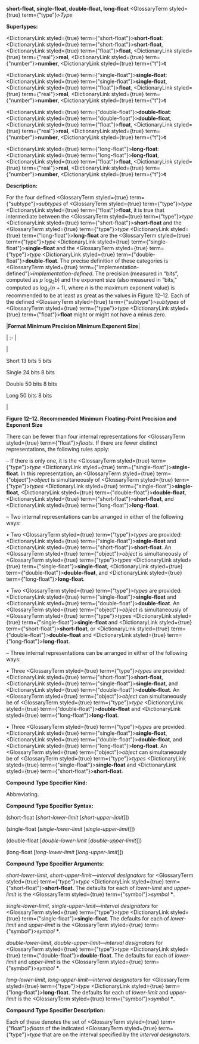 **short-float, single-float, double-float, long-float** <GlossaryTerm styled={true} term={"type"}><i>Type</i></GlossaryTerm> 



**Supertypes:** 



<DictionaryLink styled={true} term={"short-float"}><b>short-float</b></DictionaryLink>: <DictionaryLink styled={true} term={"short-float"}><b>short-float</b></DictionaryLink>, <DictionaryLink styled={true} term={"float"}><b>float</b></DictionaryLink>, <DictionaryLink styled={true} term={"real"}><b>real</b></DictionaryLink>, <DictionaryLink styled={true} term={"number"}><b>number</b></DictionaryLink>, <DictionaryLink styled={true} term={"t"}><b>t</b></DictionaryLink> 



<DictionaryLink styled={true} term={"single-float"}><b>single-float</b></DictionaryLink>: <DictionaryLink styled={true} term={"single-float"}><b>single-float</b></DictionaryLink>, <DictionaryLink styled={true} term={"float"}><b>float</b></DictionaryLink>, <DictionaryLink styled={true} term={"real"}><b>real</b></DictionaryLink>, <DictionaryLink styled={true} term={"number"}><b>number</b></DictionaryLink>, <DictionaryLink styled={true} term={"t"}><b>t</b></DictionaryLink> 



<DictionaryLink styled={true} term={"double-float"}><b>double-float</b></DictionaryLink>: <DictionaryLink styled={true} term={"double-float"}><b>double-float</b></DictionaryLink>, <DictionaryLink styled={true} term={"float"}><b>float</b></DictionaryLink>, <DictionaryLink styled={true} term={"real"}><b>real</b></DictionaryLink>, <DictionaryLink styled={true} term={"number"}><b>number</b></DictionaryLink>, <DictionaryLink styled={true} term={"t"}><b>t</b></DictionaryLink> 



<DictionaryLink styled={true} term={"long-float"}><b>long-float</b></DictionaryLink>: <DictionaryLink styled={true} term={"long-float"}><b>long-float</b></DictionaryLink>, <DictionaryLink styled={true} term={"float"}><b>float</b></DictionaryLink>, <DictionaryLink styled={true} term={"real"}><b>real</b></DictionaryLink>, <DictionaryLink styled={true} term={"number"}><b>number</b></DictionaryLink>, <DictionaryLink styled={true} term={"t"}><b>t</b></DictionaryLink> 



**Description:** 



For the four defined <GlossaryTerm styled={true} term={"subtype"}><i>subtypes</i></GlossaryTerm> of <GlossaryTerm styled={true} term={"type"}><i>type</i></GlossaryTerm> <DictionaryLink styled={true} term={"float"}><b>float</b></DictionaryLink>, it is true that intermediate between the <GlossaryTerm styled={true} term={"type"}><i>type</i></GlossaryTerm> <DictionaryLink styled={true} term={"short-float"}><b>short-float</b></DictionaryLink> and the <GlossaryTerm styled={true} term={"type"}><i>type</i></GlossaryTerm> <DictionaryLink styled={true} term={"long-float"}><b>long-float</b></DictionaryLink> are the <GlossaryTerm styled={true} term={"type"}><i>type</i></GlossaryTerm> <DictionaryLink styled={true} term={"single-float"}><b>single-float</b></DictionaryLink> and the <GlossaryTerm styled={true} term={"type"}><i>type</i></GlossaryTerm> <DictionaryLink styled={true} term={"double-float"}><b>double-float</b></DictionaryLink>. The precise definition of these categories is <GlossaryTerm styled={true} term={"implementation-defined"}><i>implementation-defined</i></GlossaryTerm>. The precision (measured in “bits”, computed as *p* log<sub>2</sub>*b*) and the exponent size (also measured in “bits,” computed as log<sub>2</sub>(*n* + 1), where *n* is the maximum exponent value) is recommended to be at least as great as the values in Figure 12–12. Each of the defined <GlossaryTerm styled={true} term={"subtype"}><i>subtypes</i></GlossaryTerm> of <GlossaryTerm styled={true} term={"type"}><i>type</i></GlossaryTerm> <DictionaryLink styled={true} term={"float"}><b>float</b></DictionaryLink> might or might not have a minus zero. 



|**Format Minimum Precision Minimum Exponent Size**|

| :- |

|<p>Short 13 bits 5 bits </p><p>Single 24 bits 8 bits </p><p>Double 50 bits 8 bits </p><p>Long 50 bits 8 bits</p>|





**Figure 12–12. Recommended Minimum Floating-Point Precision and Exponent Size** 



There can be fewer than four internal representations for <GlossaryTerm styled={true} term={"float"}><i>floats</i></GlossaryTerm>. If there are fewer distinct representations, the following rules apply: 



– If there is only one, it is the <GlossaryTerm styled={true} term={"type"}><i>type</i></GlossaryTerm> <DictionaryLink styled={true} term={"single-float"}><b>single-float</b></DictionaryLink>. In this representation, an <GlossaryTerm styled={true} term={"object"}><i>object</i></GlossaryTerm> is simultaneously of <GlossaryTerm styled={true} term={"type"}><i>types</i></GlossaryTerm> <DictionaryLink styled={true} term={"single-float"}><b>single-float</b></DictionaryLink>, <DictionaryLink styled={true} term={"double-float"}><b>double-float</b></DictionaryLink>, <DictionaryLink styled={true} term={"short-float"}><b>short-float</b></DictionaryLink>, and <DictionaryLink styled={true} term={"long-float"}><b>long-float</b></DictionaryLink>. 



– Two internal representations can be arranged in either of the following ways: 







 



 



*•* Two <GlossaryTerm styled={true} term={"type"}><i>types</i></GlossaryTerm> are provided: <DictionaryLink styled={true} term={"single-float"}><b>single-float</b></DictionaryLink> and <DictionaryLink styled={true} term={"short-float"}><b>short-float</b></DictionaryLink>. An <GlossaryTerm styled={true} term={"object"}><i>object</i></GlossaryTerm> is simultaneously of <GlossaryTerm styled={true} term={"type"}><i>types</i></GlossaryTerm> <DictionaryLink styled={true} term={"single-float"}><b>single-float</b></DictionaryLink>, <DictionaryLink styled={true} term={"double-float"}><b>double-float</b></DictionaryLink>, and <DictionaryLink styled={true} term={"long-float"}><b>long-float</b></DictionaryLink>. 



*•* Two <GlossaryTerm styled={true} term={"type"}><i>types</i></GlossaryTerm> are provided: <DictionaryLink styled={true} term={"single-float"}><b>single-float</b></DictionaryLink> and <DictionaryLink styled={true} term={"double-float"}><b>double-float</b></DictionaryLink>. An <GlossaryTerm styled={true} term={"object"}><i>object</i></GlossaryTerm> is simultaneously of <GlossaryTerm styled={true} term={"type"}><i>types</i></GlossaryTerm> <DictionaryLink styled={true} term={"single-float"}><b>single-float</b></DictionaryLink> and <DictionaryLink styled={true} term={"short-float"}><b>short-float</b></DictionaryLink>, or <DictionaryLink styled={true} term={"double-float"}><b>double-float</b></DictionaryLink> and <DictionaryLink styled={true} term={"long-float"}><b>long-float</b></DictionaryLink>. 



– Three internal representations can be arranged in either of the following ways: 



*•* Three <GlossaryTerm styled={true} term={"type"}><i>types</i></GlossaryTerm> are provided: <DictionaryLink styled={true} term={"short-float"}><b>short-float</b></DictionaryLink>, <DictionaryLink styled={true} term={"single-float"}><b>single-float</b></DictionaryLink>, and <DictionaryLink styled={true} term={"double-float"}><b>double-float</b></DictionaryLink>. An <GlossaryTerm styled={true} term={"object"}><i>object</i></GlossaryTerm> can simultaneously be of <GlossaryTerm styled={true} term={"type"}><i>type</i></GlossaryTerm> <DictionaryLink styled={true} term={"double-float"}><b>double-float</b></DictionaryLink> and <DictionaryLink styled={true} term={"long-float"}><b>long-float</b></DictionaryLink>. 



*•* Three <GlossaryTerm styled={true} term={"type"}><i>types</i></GlossaryTerm> are provided: <DictionaryLink styled={true} term={"single-float"}><b>single-float</b></DictionaryLink>, <DictionaryLink styled={true} term={"double-float"}><b>double-float</b></DictionaryLink>, and <DictionaryLink styled={true} term={"long-float"}><b>long-float</b></DictionaryLink>. An <GlossaryTerm styled={true} term={"object"}><i>object</i></GlossaryTerm> can simultaneously be of <GlossaryTerm styled={true} term={"type"}><i>types</i></GlossaryTerm> <DictionaryLink styled={true} term={"single-float"}><b>single-float</b></DictionaryLink> and <DictionaryLink styled={true} term={"short-float"}><b>short-float</b></DictionaryLink>. 



**Compound Type Specifier Kind:** 



Abbreviating. 



**Compound Type Specifier Syntax:** 



(short-float [*short-lower-limit* [*short-upper-limit*]]) 



(single-float [*single-lower-limit* [*single-upper-limit*]]) 



(double-float [*double-lower-limit* [*double-upper-limit*]]) 



(long-float [*long-lower-limit* [*long-upper-limit*]]) 



**Compound Type Specifier Arguments:** 



*short-lower-limit*, *short-upper-limit*—*interval designators* for <GlossaryTerm styled={true} term={"type"}><i>type</i></GlossaryTerm> <DictionaryLink styled={true} term={"short-float"}><b>short-float</b></DictionaryLink>. The defaults for each of *lower-limit* and *upper-limit* is the <GlossaryTerm styled={true} term={"symbol"}><i>symbol</i></GlossaryTerm> **\***. 



*single-lower-limit*, *single-upper-limit*—*interval designators* for <GlossaryTerm styled={true} term={"type"}><i>type</i></GlossaryTerm> <DictionaryLink styled={true} term={"single-float"}><b>single-float</b></DictionaryLink>. The defaults for each of *lower-limit* and *upper-limit* is the <GlossaryTerm styled={true} term={"symbol"}><i>symbol</i></GlossaryTerm> **\***. 



*double-lower-limit*, *double-upper-limit*—*interval designators* for <GlossaryTerm styled={true} term={"type"}><i>type</i></GlossaryTerm> <DictionaryLink styled={true} term={"double-float"}><b>double-float</b></DictionaryLink>. The defaults for each of *lower-limit* and *upper-limit* is the <GlossaryTerm styled={true} term={"symbol"}><i>symbol</i></GlossaryTerm> **\***. 



*long-lower-limit*, *long-upper-limit*—*interval designators* for <GlossaryTerm styled={true} term={"type"}><i>type</i></GlossaryTerm> <DictionaryLink styled={true} term={"long-float"}><b>long-float</b></DictionaryLink>. The defaults for each of *lower-limit* and *upper-limit* is the <GlossaryTerm styled={true} term={"symbol"}><i>symbol</i></GlossaryTerm> **\***. 



**Compound Type Specifier Description:** 



Each of these denotes the set of <GlossaryTerm styled={true} term={"float"}><i>floats</i></GlossaryTerm> of the indicated <GlossaryTerm styled={true} term={"type"}><i>type</i></GlossaryTerm> that are on the interval specified by the *interval designators*. 







 



 



